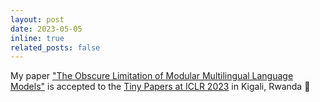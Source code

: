 ```yaml
---
layout: post
date: 2023-05-05
inline: true
related_posts: false
---
```


My paper ["The Obscure Limitation of Modular Multilingual Language Models"](https://openreview.net/pdf?id=zEGstYVHBt) is accepted to the [Tiny Papers at ICLR 2023](https://dblp.org/db/conf/iclr/iclr2023tiny.html) in Kigali, Rwanda 🎉